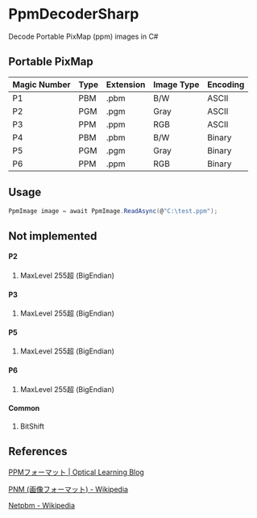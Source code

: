 # PpmDecoderSharp

Decode Portable PixMap (ppm) images in C#



## Portable PixMap

| Magic Number | Type | Extension | Image Type | Encoding |
| ------------ | ---- | --------- | ---------- | -------- |
| P1           | PBM  | .pbm      | B/W        | ASCII    |
| P2           | PGM  | .pgm      | Gray       | ASCII    |
| P3           | PPM  | .ppm      | RGB        | ASCII    |
| P4           | PBM  | .pbm      | B/W        | Binary   |
| P5           | PGM  | .pgm      | Gray       | Binary   |
| P6           | PPM  | .ppm      | RGB        | Binary   |



## Usage

```cs
PpmImage image = await PpmImage.ReadAsync(@"C:\test.ppm");
```



## Not implemented

#### P2

1. MaxLevel 255超 (BigEndian)

#### P3

1. MaxLevel 255超 (BigEndian)

#### P5

1. MaxLevel 255超 (BigEndian)

#### P6

1. MaxLevel 255超 (BigEndian)

#### Common

1. BitShift



## References

[PPMフォーマット | Optical Learning Blog](http://optical-learning-blog.realop.co.jp/?eid=14)

[PNM (画像フォーマット) - Wikipedia](https://ja.wikipedia.org/wiki/PNM_%28%E7%94%BB%E5%83%8F%E3%83%95%E3%82%A9%E3%83%BC%E3%83%9E%E3%83%83%E3%83%88%29)

[Netpbm - Wikipedia](https://en.wikipedia.org/wiki/Netpbm)

